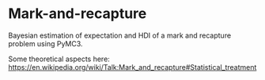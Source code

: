 # Mark-and-recapture
Bayesian estimation of expectation and HDI of a mark and recapture problem using PyMC3.

Some theoretical aspects here: https://en.wikipedia.org/wiki/Talk:Mark_and_recapture#Statistical_treatment
